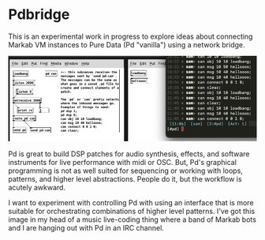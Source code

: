 <!-- Copyright (c) 2022 Sam Blenny -->
<!-- SPDX-License-Identifier: MIT -->

# Pdbridge

This is an experimental work in progress to explore ideas about connecting
Markab VM instances to Pure Data (Pd "vanilla") using a network bridge.

![screenshot of Pd patch being modified with help from an irc bot](patch-demo.png)

Pd is great to build DSP patches for audio synthesis, effects, and software
instruments for live performance with midi or OSC. But, Pd's graphical
programming is not as well suited for sequencing or working with loops,
patterns, and higher level abstractions. People do it, but the workflow is
acutely awkward.

I want to experiment with controlling Pd with using an interface that is more
suitable for orchestrating combinations of higher level patterns. I've got this
image in my head of a music live-coding thing where a band of Markab bots and I
are hanging out with Pd in an IRC channel.
